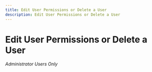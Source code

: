 ```yaml
---
title: Edit User Permissions or Delete a User
description: Edit User Permissions or Delete a User
---
```


# Edit User Permissions or Delete a User

<!-- It looks like the account owner can't change his/her own permissions. Probably a superuser has to do that.-->

<!-- I don't see the ability to change which advertisers the user has access to, so I guess that all advertisers in the account are available to all of the users. Verify if only the account owner can edit/delete users. -->

*Administrator Users Only*
